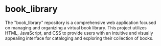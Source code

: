 # book_library
The "book_library" repository is a comprehensive web application focused on managing and organizing a virtual book library. This project utilizes HTML, JavaScript, and CSS to provide users with an intuitive and visually appealing interface for cataloging and exploring their collection of books.
